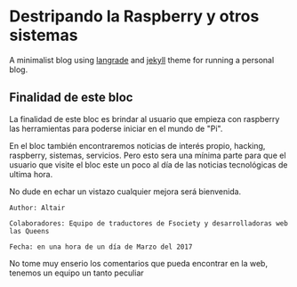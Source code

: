 # Destripando la Raspberry y otros sistemas

A minimalist blog using [langrade](https://github.com/LeNPaul/Lagrange) and [jekyll](https://jekyllrb.com/) theme for running a personal blog.

## Finalidad de este bloc

La finalidad de este bloc es brindar al usuario que empieza con raspberry las herramientas para poderse iniciar en el mundo de "Pi".

En el bloc también encontraremos noticias de interés propio, hacking, raspberry, sistemas, servicios. Pero esto sera una mínima parte para que el usuario que visite el bloc este un poco al día de las noticias tecnológicas de ultima hora.

No dude en echar un vistazo cualquier mejora será bienvenida.

	Author: Altair 

	Colaboradores: Equipo de traductores de Fsociety y desarrolladoras web las Queens 

	Fecha: en una hora de un día de Marzo del 2017

No tome muy enserio los comentarios que pueda encontrar en la web, tenemos un equipo un tanto peculiar

